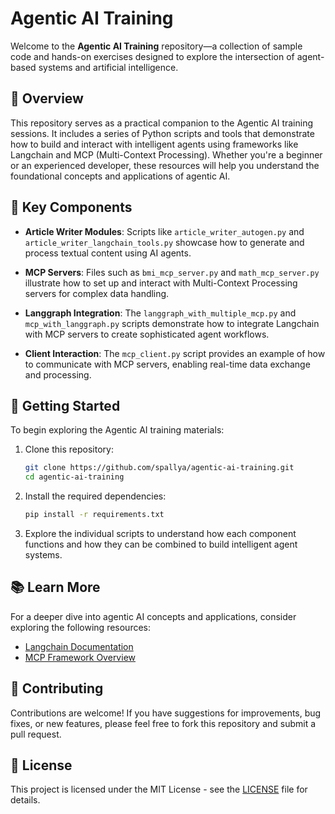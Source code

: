 # Agentic AI Training

Welcome to the **Agentic AI Training** repository—a collection of sample code and hands-on exercises designed to explore the intersection of agent-based systems and artificial intelligence.

## 🚀 Overview

This repository serves as a practical companion to the Agentic AI training sessions. It includes a series of Python scripts and tools that demonstrate how to build and interact with intelligent agents using frameworks like Langchain and MCP (Multi-Context Processing). Whether you're a beginner or an experienced developer, these resources will help you understand the foundational concepts and applications of agentic AI.

## 🧩 Key Components

- **Article Writer Modules**: Scripts like `article_writer_autogen.py` and `article_writer_langchain_tools.py` showcase how to generate and process textual content using AI agents.
  
- **MCP Servers**: Files such as `bmi_mcp_server.py` and `math_mcp_server.py` illustrate how to set up and interact with Multi-Context Processing servers for complex data handling.

- **Langgraph Integration**: The `langgraph_with_multiple_mcp.py` and `mcp_with_langgraph.py` scripts demonstrate how to integrate Langchain with MCP servers to create sophisticated agent workflows.

- **Client Interaction**: The `mcp_client.py` script provides an example of how to communicate with MCP servers, enabling real-time data exchange and processing.

## 🧪 Getting Started

To begin exploring the Agentic AI training materials:

1. Clone this repository:

   ```bash
   git clone https://github.com/spallya/agentic-ai-training.git
   cd agentic-ai-training
   ```

2. Install the required dependencies:

   ```bash
   pip install -r requirements.txt
   ```

3. Explore the individual scripts to understand how each component functions and how they can be combined to build intelligent agent systems.

## 📚 Learn More

For a deeper dive into agentic AI concepts and applications, consider exploring the following resources:

- [Langchain Documentation](https://langchain.com/docs/)
- [MCP Framework Overview](https://github.com/spallya/mcp)

## 🤝 Contributing

Contributions are welcome! If you have suggestions for improvements, bug fixes, or new features, please feel free to fork this repository and submit a pull request.

## 📄 License

This project is licensed under the MIT License - see the [LICENSE](LICENSE) file for details.
